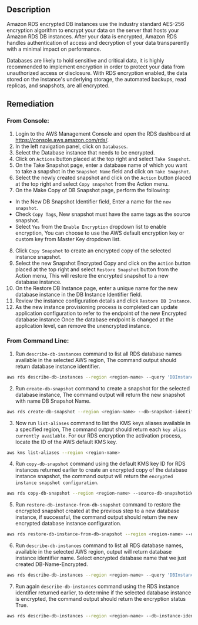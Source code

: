 ## Description

Amazon RDS encrypted DB instances use the industry standard AES-256 encryption algorithm to encrypt your data on the server that hosts your Amazon RDS DB instances. After your data is encrypted, Amazon RDS handles authentication of access and decryption of your data transparently with a minimal impact on performance.

Databases are likely to hold sensitive and critical data, it is highly recommended to implement encryption in order to protect your data from unauthorized access or disclosure. With RDS encryption enabled, the data stored on the instance's underlying storage, the automated backups, read replicas, and snapshots, are all encrypted.

## Remediation

### From Console:

1. Login to the AWS Management Console and open the RDS dashboard at https://console.aws.amazon.com/rds/.
2. In the left navigation panel, click on `Databases`.
3. Select the Database instance that needs to be encrypted.
4. Click on `Actions` button placed at the top right and select `Take Snapshot`.
5. On the Take Snapshot page, enter a database name of which you want to take a snapshot in the `Snapshot Name` field and click on `Take Snapshot`.
6. Select the newly created snapshot and click on the `Action` button placed at the top right and select `Copy snapshot` from the Action menu.
7. On the Make Copy of DB Snapshot page, perform the following:
- In the New DB Snapshot Identifier field, Enter a name for the `new snapshot`.
- Check `Copy Tags`, New snapshot must have the same tags as the source snapshot.
- Select `Yes` from the `Enable Encryption` dropdown list to enable encryption, You can choose to use the AWS default encryption key or custom key from Master Key dropdown list.
8. Click `Copy Snapshot` to create an encrypted copy of the selected instance snapshot.
9. Select the new Snapshot Encrypted Copy and click on the `Action` button placed at the top right and select `Restore Snapshot` button from the Action menu, This will restore the encrypted snapshot to a new database instance.
10. On the Restore DB Instance page, enter a unique name for the new database instance in the DB Instance Identifier field.
11. Review the instance configuration details and click `Restore DB Instance`.
12. As the new instance provisioning process is completed can update application configuration to refer to the endpoint of the new Encrypted database instance Once the database endpoint is changed at the application level, can remove the unencrypted instance.

### From Command Line:

1. Run `describe-db-instances` command to list all RDS database names available in the selected AWS region, The command output should return database instance identifier.

```bash
aws rds describe-db-instances --region <region-name> --query 'DBInstances[*].DBInstanceIdentifier'
```

2. Run `create-db-snapshot` command to create a snapshot for the selected database instance, The command output will return the new snapshot with name DB Snapshot Name.

```bash
aws rds create-db-snapshot --region <region-name> --db-snapshot-identifier <DB-Snapshot-Name> --db-instance-identifier <DB-Name>
```

3. Now run `list-aliases` command to list the KMS keys aliases available in a specified region, The command output should return each `key alias currently available`. For our RDS encryption the activation process, locate the ID of the AWS default KMS key.

```bash
aws kms list-aliases --region <region-name>
```

4. Run `copy-db-snapshot` command using the default KMS key ID for RDS instances returned earlier to create an encrypted copy of the database instance snapshot, the command output will return the `encrypted instance snapshot configuration`.

```bash
aws rds copy-db-snapshot --region <region-name> --source-db-snapshotidentifier <DB-Snapshot-Name> --target-db-snapshot-identifier <DB-SnapshotName-Encrypted> --copy-tags --kms-key-id <KMS-ID-For-RDS>
```

5. Run `restore-db-instance-from-db-snapshot` command to restore the encrypted snapshot created at the previous step to a new database instance, if successful, the command output should return the new encrypted database instance configuration.

```bash
aws rds restore-db-instance-from-db-snapshot --region <region-name> --dbinstance-identifier <DB-Name-Encrypted> --db-snapshot-identifier <DBSnapshot-Name-Encrypted>
```

6. Run `describe-db-instances` command to list all RDS database names, available in the selected AWS region, output will return database instance identifier name. Select encrypted database name that we just created DB-Name-Encrypted.

```bash
aws rds describe-db-instances --region <region-name> --query 'DBInstances[*].DBInstanceIdentifier'
```

7. Run again `describe-db-instances` command using the RDS instance identifier returned earlier, to determine if the selected database instance is encrypted, the command output should return the encryption status True.

```bash
aws rds describe-db-instances --region <region-name> --db-instance-identifier <DB-Name-Encrypted> --query 'DBInstances[*].StorageEncrypted'
```
